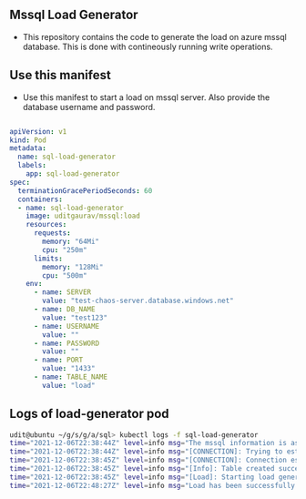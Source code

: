 ## Mssql Load Generator

- This repository contains the code to generate the load on azure mssql database. This is done with contineously running write operations.


## Use this manifest

- Use this manifest to start a load on mssql server. Also provide the database username and password.

```yaml

apiVersion: v1
kind: Pod
metadata:
  name: sql-load-generator
  labels:
    app: sql-load-generator
spec:
  terminationGracePeriodSeconds: 60
  containers:
  - name: sql-load-generator
    image: uditgaurav/mssql:load
    resources:
      requests:
        memory: "64Mi"
        cpu: "250m"
      limits:
        memory: "128Mi"
        cpu: "500m"
    env:
      - name: SERVER
        value: "test-chaos-server.database.windows.net"
      - name: DB_NAME
        value: "test123"
      - name: USERNAME
        value: ""
      - name: PASSWORD
        value: ""
      - name: PORT
        value: "1433"
      - name: TABLE_NAME
        value: "load"
```

## Logs of load-generator pod

```bash
udit@ubuntu ~/g/s/g/a/sql> kubectl logs -f sql-load-generator
time="2021-12-06T22:38:44Z" level=info msg="The mssql information is as follows" Database=test123 Port=1433 Server=test-chaos-server.database.windows.net Table Name=load
time="2021-12-06T22:38:44Z" level=info msg="[CONNECTION]: Trying to establish connection with the sql server"
time="2021-12-06T22:38:45Z" level=info msg="[CONNECTION]: Connection established successfully..."
time="2021-12-06T22:38:45Z" level=info msg="[Info]: Table created successfully..."
time="2021-12-06T22:38:45Z" level=info msg="[Load]: Starting load generator ..."
time="2021-12-06T22:48:27Z" level=info msg="Load has been successfully removed..."
```

